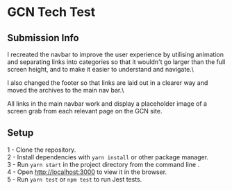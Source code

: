 # GCN Tech Test

## Submission Info
I recreated the navbar to improve the user experience by utilising animation and separating links into categories so that it wouldn't go larger than the full screen height, and to make it easier to understand and navigate.\

I also changed the footer so that links are laid out in a clearer way and moved the archives to the main nav bar.\

All links in the main navbar work and display a placeholder image of a screen grab from each relevant page on the GCN site.

## Setup
1 - Clone the repository.\
2 - Install dependencies with ```yarn install``` or other package manager.\
3 - Run ```yarn start``` in the project directory from the command line .\
4 - Open [http://localhost:3000](http://localhost:3000) to view it in the browser.\
5 - Run ```yarn test``` or ```npm test``` to run Jest tests.